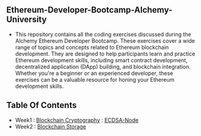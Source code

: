 ## Ethereum-Developer-Bootcamp-Alchemy-University
- This repository contains all the coding exercises discussed during the Alchemy Ethereum Developer Bootcamp. These exercises cover a wide range of topics and concepts related to Ethereum blockchain development. They are designed to help participants learn and practice Ethereum development skills, including smart contract development, decentralized application (DApp) building, and blockchain integration. Whether you're a beginner or an experienced developer, these exercises can be a valuable resource for honing your Ethereum development skills.

## Table Of Contents 
- Week1 : [Blockchain Cryptography](https://github.com/jitendragangwar123/Ethereum-Developer-Bootcamp-Alchemy-University/tree/main/Week-1)
        : [ECDSA-Node](https://github.com/jitendragangwar123/ECDSA-Node)
- Week2 : [Blockchain Storage]()
